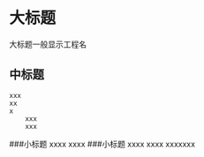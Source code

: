 大标题
=====================================
大标题一般显示工程名<br/>


中标题
------------------------------
	xxx
	xx
	x
		xxx
		xxx
###小标题
	xxxx
	xxxx
###小标题
		xxxx
		xxxx
	xxxxxxx

